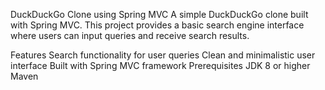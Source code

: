 DuckDuckGo Clone using Spring MVC
A simple DuckDuckGo clone built with Spring MVC. This project provides a basic search engine interface where users can input queries and receive search results.

Features
Search functionality for user queries
Clean and minimalistic user interface
Built with Spring MVC framework
Prerequisites
JDK 8 or higher
Maven
